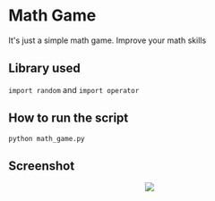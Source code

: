 # Math Game
It's just a simple math game. Improve your math skills

## Library used
`import random` and `import operator`

## How to run the script
`python math_game.py`

## Screenshot
<div align="center"><img src="https://github.com/xNewz/python-mini-projects/blob/master/projects/Math%20Game/img.gif"></div>
